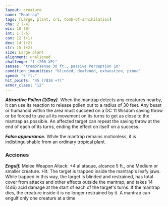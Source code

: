 ```yaml
---
layout: creature
name: "Mantrap"
tags: [Large, plant, cr1, tomb-of-annihilation]
cha: 2 (-4)
wis: 10 (0)
int: 1 (-5)
con: 12 (+1)
dex: 14 (+2)
str: 15 (+2)
size: Large plant
alignment: unaligned
challenge: "1 (200 XP)"
senses: "tremorsense 30 ft., passive Perception 10"
condition_immunities: "blinded, deafened, exhaustion, prone"
speed: "5 ft."
hit_points: "45 (7d10 +7)"
armor_class: "12"
---
```


***Attractive Pollen (1/Day).*** When the mantrap detects any creatures nearby, it can use its reaction to release pollen out to a radius of 30 feet. Any beast or humanoid within the area must succeed on a DC 11 Wisdom saving throw or be forced to use all its movement on its turns to get as close to the mantrap as possible. An affected target can repeat the saving throw at the end of each of its turns, ending the effect on itself on a success.

***False appearance.*** While the mantrap remains motionless, it is indistinguishable from an ordinary tropical plant.

### Acciones

***Engulf.*** Melee Weapon Aitack: +4 al ataque, alcance 5 ft., one Medium or smaller creature. Hit: The target is trapped inside the mantrap's leafy jaws. While trapped in this way, the target is blinded and restrained, has total cover from attacks and other effects outside the mantrap, and takes 14 (4d6) acid damage at the start of each of the target's turns. If the mantrap dies, the creature inside it is no longer restrained by it. A mantrap can engulf only one creature at a time